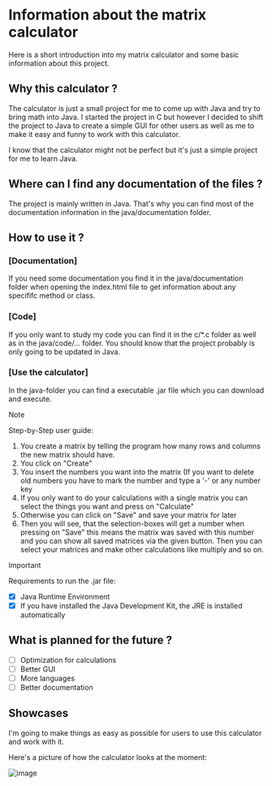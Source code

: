 # Information about the matrix calculator
Here is a short introduction into my matrix calculator and some basic information about this project.

## Why this calculator ?

The calculator is just a small project for me to come up with Java and try to bring math into Java.
I started the project in C but however I decided to shift the project to Java to create a simple GUI for other users as well as me
to make it easy and funny to work with this calculator.

I know that the calculator might not be perfect but it's just a simple project for me to learn Java.

## Where can I find any documentation of the files ?

The project is mainly written in Java. That's why you can find most of the documentation information in the java/documentation folder.

## How to use it ?

### [Documentation]
If you need some documentation you find it in the java/documentation folder when opening the index.html file to get information about 
any specififc method or class.

### [Code]
If you only want to study my code you can find it in the c/*.c folder as well as in the java/code/... folder.
You should know that the project probably is only going to be updated in Java.

### [Use the calculator]
In the java-folder you can find a executable .jar file which you can download and execute.

>[!NOTE]
>Step-by-Step user guide:
>1. You create a matrix by telling the program how many rows and columns the new matrix should have.
>2. You click on "Create"
>3. You insert the numbers you want into the matrix (If you want to delete old numbers you have to mark the number and type a '-' or any number key
>4. If you only want to do your calculations with a single matrix you can select the things you want and press on "Calculate"
>5. Otherwise you can click on "Save" and save your matrix for later
>6. Then you will see, that the selection-boxes will get a number when pressing on "Save" this means the matrix was saved with this number and you can
   show all saved matrices via the given button. Then you can select your matrices and make other calculations like multiply and so on.

>[!IMPORTANT]
>Requirements to run the .jar file:
>- [X] Java Runtime Environment
>- [X] If you have installed the Java Development Kit, the JRE is installed automatically

## What is planned for the future ?
- [ ] Optimization for calculations
- [ ] Better GUI
- [ ] More languages
- [ ] Better documentation

## Showcases

I'm going to make things as easy as possible for users to use this calculator and work with it.

Here's a picture of how the calculator looks at the moment:

![image](https://github.com/Bniclas/Matrix-Calculator/assets/131747708/ee264863-ff5d-4d9f-992b-ad42f434d0a7)
